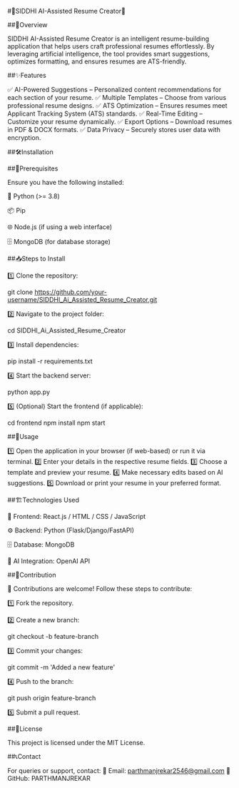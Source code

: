 #🌟SIDDHI AI-Assisted Resume Creator🌟

##🚀Overview

SIDDHI AI-Assisted Resume Creator is an intelligent resume-building application that helps users craft professional resumes effortlessly. By leveraging artificial intelligence, the tool provides smart suggestions, optimizes formatting, and ensures resumes are ATS-friendly.

##✨Features

✅ AI-Powered Suggestions – Personalized content recommendations for each section of your resume.
✅ Multiple Templates – Choose from various professional resume designs.
✅ ATS Optimization – Ensures resumes meet Applicant Tracking System (ATS) standards.
✅ Real-Time Editing – Customize your resume dynamically.
✅ Export Options – Download resumes in PDF & DOCX formats.
✅ Data Privacy – Securely stores user data with encryption.

##🛠️Installation

##📌Prerequisites

Ensure you have the following installed:

🐍 Python (>= 3.8)

📦 Pip

🌐 Node.js (if using a web interface)

🗄️ MongoDB (for database storage)

##📥Steps to Install

1️⃣ Clone the repository:

git clone https://github.com/your-username/SIDDHI_Ai_Assisted_Resume_Creator.git

2️⃣ Navigate to the project folder:

cd SIDDHI_Ai_Assisted_Resume_Creator

3️⃣ Install dependencies:

pip install -r requirements.txt

4️⃣ Start the backend server:

python app.py

5️⃣ (Optional) Start the frontend (if applicable):

cd frontend
npm install
npm start

##🎯Usage

1️⃣ Open the application in your browser (if web-based) or run it via terminal.
2️⃣ Enter your details in the respective resume fields.
3️⃣ Choose a template and preview your resume.
4️⃣ Make necessary edits based on AI suggestions.
5️⃣ Download or print your resume in your preferred format.

##🏗️Technologies Used

🎨 Frontend: React.js / HTML / CSS / JavaScript

⚙️ Backend: Python (Flask/Django/FastAPI)

🗄️ Database: MongoDB

🤖 AI Integration: OpenAI API 

##🤝Contribution

🙌 Contributions are welcome! Follow these steps to contribute:

1️⃣ Fork the repository.

2️⃣ Create a new branch:

git checkout -b feature-branch

3️⃣ Commit your changes:

git commit -m 'Added a new feature'

4️⃣ Push to the branch:

git push origin feature-branch

5️⃣ Submit a pull request.

##📜License

This project is licensed under the MIT License.

##📞Contact

For queries or support, contact:
📧 Email: parthmanjrekar2546@gmail.com
🔗 GitHub: PARTHMANJREKAR
